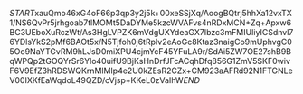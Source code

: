 $START$xauQmo46xG4oF66p3qp3y2j5k+00xeSSjXq/AoogBQtrj5hhXa12vxTX1/NS6QvPr5jrhgoab7tlMOMt5DaDYMe5kzcWVAFvs4nRDxMCN+Zq+Apxw6BC3UEboXuRczWt/As3HgLVPZK6mVdgUXYdeaGX7Ibzc3mFMIUIiyICSdnvl76YDlsYkS2pMf6BAOt5x/N5Tjfoh0j6tRpIv2eAoGc8Ktaz3naigCo9mUphvgC05Oo9NaYTGvRM9hLJsD0miXPU4cjmYcF45YFuLA9r/SdAi5ZW7OE27shB9BqWPQp2tGOQYrSr6Ylo40uifU9BjKsHnDrfJFcACqhDfq856G1ZmV5SKF0wivF6V9EfZ3hRDSWQKrnMlMIp4e2U0kZEsR2CZx+CM923aAFRd92N1FTGNLeV00IXKfEaWqdoL49QZD/cVjsp+KKeL0zVaIhW$END$